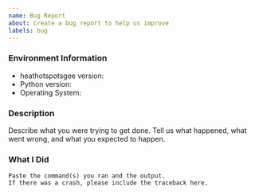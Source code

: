```yaml
---
name: Bug Report
about: Create a bug report to help us improve
labels: bug
---
```


<!-- Please search existing issues to avoid creating duplicates. -->

### Environment Information

-   heathotspotsgee version:
-   Python version:
-   Operating System:

### Description

Describe what you were trying to get done.
Tell us what happened, what went wrong, and what you expected to happen.

### What I Did

```
Paste the command(s) you ran and the output.
If there was a crash, please include the traceback here.
```
